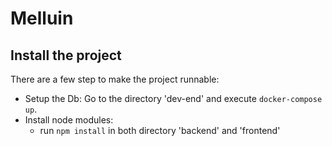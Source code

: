 # Melluin

## Install the project
There are a few step to make the project runnable:
 - Setup the Db: Go to the directory 'dev-end' and execute `docker-compose up`. 
 - Install node modules:
   - run `npm install` in both directory 'backend' and 'frontend'

